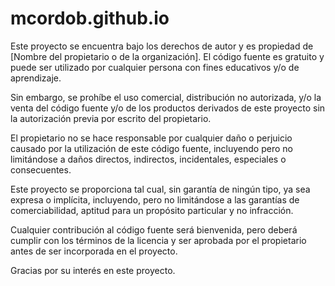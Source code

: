 # mcordob.github.io
Este proyecto se encuentra bajo los derechos de autor y es propiedad de [Nombre del propietario o de la organización]. El código fuente es gratuito y puede ser utilizado por cualquier persona con fines educativos y/o de aprendizaje.

Sin embargo, se prohíbe el uso comercial, distribución no autorizada, y/o la venta del código fuente y/o de los productos derivados de este proyecto sin la autorización previa por escrito del propietario.

El propietario no se hace responsable por cualquier daño o perjuicio causado por la utilización de este código fuente, incluyendo pero no limitándose a daños directos, indirectos, incidentales, especiales o consecuentes.

Este proyecto se proporciona tal cual, sin garantía de ningún tipo, ya sea expresa o implícita, incluyendo, pero no limitándose a las garantías de comerciabilidad, aptitud para un propósito particular y no infracción.

Cualquier contribución al código fuente será bienvenida, pero deberá cumplir con los términos de la licencia y ser aprobada por el propietario antes de ser incorporada en el proyecto.

Gracias por su interés en este proyecto.
